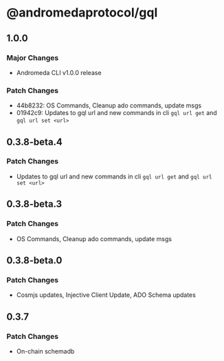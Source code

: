 # @andromedaprotocol/gql

## 1.0.0

### Major Changes

- Andromeda CLI v1.0.0 release

### Patch Changes

- 44b8232: OS Commands, Cleanup ado commands, update msgs
- 01942c9: Updates to gql url and new commands in cli `gql url get` and `gql url set <url>`

## 0.3.8-beta.4

### Patch Changes

- Updates to gql url and new commands in cli `gql url get` and `gql url set <url>`

## 0.3.8-beta.3

### Patch Changes

- OS Commands, Cleanup ado commands, update msgs

## 0.3.8-beta.0

### Patch Changes

- Cosmjs updates, Injective Client Update, ADO Schema updates

## 0.3.7

### Patch Changes

- On-chain schemadb
